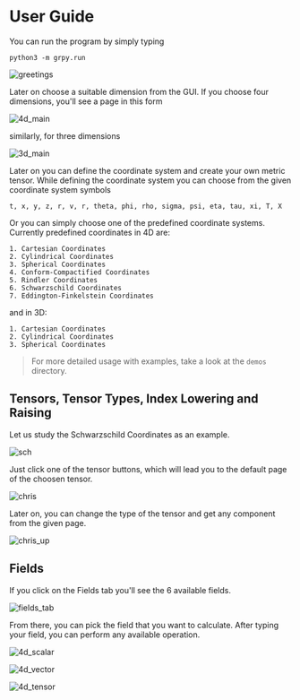 # User Guide

You can run the program by simply typing

    python3 -m grpy.run

![greetings](https://user-images.githubusercontent.com/45866787/212770215-87e7f60e-54cd-4dcd-b625-31a13ab2ded0.png)

Later on choose a suitable dimension from the GUI. If you choose four dimensions, you'll see a page in this form

![4d_main](https://user-images.githubusercontent.com/45866787/212770239-3229dd1f-2ba9-4549-a230-7682a702127f.png)

similarly, for three dimensions

![3d_main](https://user-images.githubusercontent.com/45866787/212770264-54d0455c-54b9-4a07-ba9b-fe1cd6e3efa9.png)

Later on you can define the coordinate system and create your own metric tensor. While defining the coordinate system you can choose from the given coordinate system symbols

    t, x, y, z, r, v, r, theta, phi, rho, sigma, psi, eta, tau, xi, T, X

Or you can simply choose one of the predefined coordinate systems. Currently predefined coordinates in 4D are:

    1. Cartesian Coordinates
    2. Cylindrical Coordinates
    3. Spherical Coordinates
    4. Conform-Compactified Coordinates
    5. Rindler Coordinates
    6. Schwarzschild Coordinates
    7. Eddington-Finkelstein Coordinates

and in 3D:

    1. Cartesian Coordinates
    2. Cylindrical Coordinates
    3. Spherical Coordinates

> For more detailed usage with examples, take a look at the `demos` directory.

## Tensors, Tensor Types, Index Lowering and Raising

Let us study the Schwarzschild Coordinates as an example.

![sch](https://user-images.githubusercontent.com/45866787/212770513-d3462d10-504e-44fd-88dd-746dc4a847a1.png)

Just click one of the tensor buttons, which will lead you to the default page of the choosen tensor.

![chris](https://user-images.githubusercontent.com/45866787/212770634-f5c2c0b1-3da1-45ea-8358-6c4f0686ca31.png)

Later on, you can change the type of the tensor and get any component from the given page.

![chris_up](https://user-images.githubusercontent.com/45866787/212770640-f51587e7-ad06-487b-89a1-03edf70209bd.png)

## Fields

If you click on the Fields tab you'll see the 6 available fields.

![fields_tab](https://user-images.githubusercontent.com/45866787/212770355-8acf8252-ba73-43c0-9de8-5e81e2495cd7.png)

From there, you can pick the field that you want to calculate. After typing your field, you can perform any available operation.

![4d_scalar](https://user-images.githubusercontent.com/45866787/212770367-d406ed7b-8e1d-43b1-b6fd-61ec167b15a1.png)

![4d_vector](https://user-images.githubusercontent.com/45866787/212770377-e4cb3a62-87de-4ca3-85f7-4a6afb69ac8c.png)

![4d_tensor](https://user-images.githubusercontent.com/45866787/212770390-8cff92d8-5db4-4b7b-8965-5a5ef5ac20a1.png)

